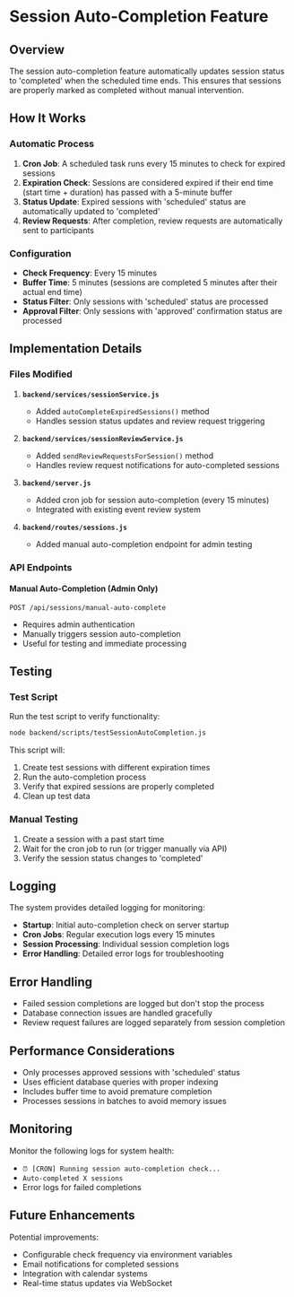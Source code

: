 # Session Auto-Completion Feature

## Overview

The session auto-completion feature automatically updates session status to 'completed' when the scheduled time ends. This ensures that sessions are properly marked as completed without manual intervention.

## How It Works

### Automatic Process

1. **Cron Job**: A scheduled task runs every 15 minutes to check for expired sessions
2. **Expiration Check**: Sessions are considered expired if their end time (start time + duration) has passed with a 5-minute buffer
3. **Status Update**: Expired sessions with 'scheduled' status are automatically updated to 'completed'
4. **Review Requests**: After completion, review requests are automatically sent to participants

### Configuration

- **Check Frequency**: Every 15 minutes
- **Buffer Time**: 5 minutes (sessions are completed 5 minutes after their actual end time)
- **Status Filter**: Only sessions with 'scheduled' status are processed
- **Approval Filter**: Only sessions with 'approved' confirmation status are processed

## Implementation Details

### Files Modified

1. **`backend/services/sessionService.js`**
   - Added `autoCompleteExpiredSessions()` method
   - Handles session status updates and review request triggering

2. **`backend/services/sessionReviewService.js`**
   - Added `sendReviewRequestsForSession()` method
   - Handles review request notifications for auto-completed sessions

3. **`backend/server.js`**
   - Added cron job for session auto-completion (every 15 minutes)
   - Integrated with existing event review system

4. **`backend/routes/sessions.js`**
   - Added manual auto-completion endpoint for admin testing

### API Endpoints

#### Manual Auto-Completion (Admin Only)
```
POST /api/sessions/manual-auto-complete
```
- Requires admin authentication
- Manually triggers session auto-completion
- Useful for testing and immediate processing

## Testing

### Test Script
Run the test script to verify functionality:
```bash
node backend/scripts/testSessionAutoCompletion.js
```

This script will:
1. Create test sessions with different expiration times
2. Run the auto-completion process
3. Verify that expired sessions are properly completed
4. Clean up test data

### Manual Testing
1. Create a session with a past start time
2. Wait for the cron job to run (or trigger manually via API)
3. Verify the session status changes to 'completed'

## Logging

The system provides detailed logging for monitoring:

- **Startup**: Initial auto-completion check on server startup
- **Cron Jobs**: Regular execution logs every 15 minutes
- **Session Processing**: Individual session completion logs
- **Error Handling**: Detailed error logs for troubleshooting

## Error Handling

- Failed session completions are logged but don't stop the process
- Database connection issues are handled gracefully
- Review request failures are logged separately from session completion

## Performance Considerations

- Only processes approved sessions with 'scheduled' status
- Uses efficient database queries with proper indexing
- Includes buffer time to avoid premature completion
- Processes sessions in batches to avoid memory issues

## Monitoring

Monitor the following logs for system health:
- `⏰ [CRON] Running session auto-completion check...`
- `Auto-completed X sessions`
- Error logs for failed completions

## Future Enhancements

Potential improvements:
- Configurable check frequency via environment variables
- Email notifications for completed sessions
- Integration with calendar systems
- Real-time status updates via WebSocket 